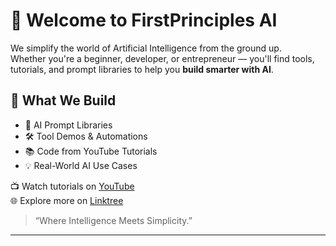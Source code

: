 # 👋 Welcome to FirstPrinciples AI

We simplify the world of Artificial Intelligence from the ground up.  
Whether you're a beginner, developer, or entrepreneur — you'll find tools, tutorials, and prompt libraries to help you **build smarter with AI**.

## 🔧 What We Build
- 🎯 AI Prompt Libraries
- 🛠️ Tool Demos & Automations
- 📚 Code from YouTube Tutorials
- 💡 Real-World AI Use Cases

📺 Watch tutorials on [YouTube](https://youtube.com/@FirstPrinciplesAI)  
🌐 Explore more on [Linktree](https://linktr.ee/firstprinciplesai)

> “Where Intelligence Meets Simplicity.”

---
